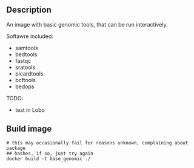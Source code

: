 ## Description

An image with basic genomic tools, that can be run interactively.

Softawre included:

 - samtools
 - bedtools
 - fastqc
 - sratools
 - picardtools
 - bcftools
 - bedops

TODO:

-   test in Lobo

## Build image

```{bash}
# this may occasionally fail for reasons unknown, complaining about package
## hashes. if so, just try again
docker build -t base_genomic ./
```

